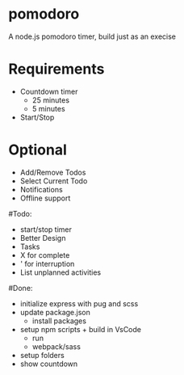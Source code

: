 # pomodoro
A node.js pomodoro timer, build just as an execise

# Requirements
- Countdown timer
    - 25 minutes
    - 5 minutes
- Start/Stop

# Optional
- Add/Remove Todos
- Select Current Todo
- Notifications
- Offline support

#Todo:
- start/stop timer
- Better Design
- Tasks
- X for complete
- ' for interruption
- List unplanned activities

#Done:
- initialize express with pug and scss
- update package.json
    - install packages
- setup npm scripts + build in VsCode
    - run 
    - webpack/sass
- setup folders
- show countdown
